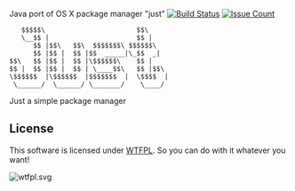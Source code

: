 Java port of OS X package manager "just" [![Build Status](https://travis-ci.org/marasm-group/jpm-java.svg?branch=master)](https://travis-ci.org/marasm-group/jpm-java)   [![Issue Count](https://codeclimate.com/github/marasm-group/jpm-java/badges/issue_count.svg)](https://codeclimate.com/github/marasm-group/jpm-java)
```
   $$$$$\                       $$\
   \__$$ |                      $$ |
      $$ |$$\   $$\  $$$$$$$\ $$$$$$\
      $$ |$$ |  $$ |$$  _____|\_$$  _|
$$\   $$ |$$ |  $$ |\$$$$$$\    $$ |
$$ |  $$ |$$ |  $$ | \____$$\   $$ |$$\
\$$$$$$  |\$$$$$$  |$$$$$$$  |  \$$$$  |
 \______/  \______/ \_______/    \____/

```
Just a simple package manager

## License ##

This software is licensed under [WTFPL](http://www.wtfpl.net/about/). So you can do with it whatever you want!

![wtfpl.svg](http://www.wtfpl.net/wp-content/uploads/2012/12/wtfpl.svg)
